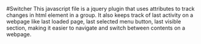 #Switcher
This javascript file is a jquery plugin that uses attributes to track changes in html element in a group. It also keeps track of last activity on a webpage like last loaded page, last selected menu button, last visible section, making it easier to navigate and switch between contents on a webpage. 
